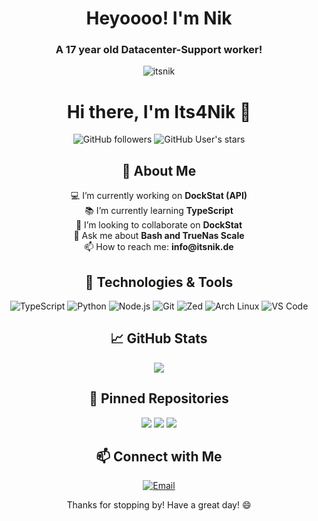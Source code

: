 <h1 align="center">Heyoooo! I'm Nik</h1>
<h3 align="center">A 17 year old Datacenter-Support worker!</h3>
<p align="center"> <img src="https://komarev.com/ghpvc/?username=itsnik&label=Profile%20views&color=0e75b6&style=flat" alt="itsnik" /> </p>
<h1 align="center">Hi there, I'm Its4Nik 👋</h1>

<p align="center">
  <img src="https://img.shields.io/github/followers/Its4Nik?style=social" alt="GitHub followers">
  <img src="https://img.shields.io/github/stars/Its4Nik?style=social" alt="GitHub User's stars">
</p>

<h2 align="center">🌟 About Me</h2>

<p align="center">
  💻 I’m currently working on <b>DockStat (API)</b><br>
  📚 I’m currently learning <b>TypeScript</b><br>
  👯 I’m looking to collaborate on <b>DockStat</b><br>
  💬 Ask me about <b>Bash and TrueNas Scale</b><br>
  📫 How to reach me: <b>info@itsnik.de</b><br>
</p>

<h2 align="center">🔧 Technologies & Tools</h2>

<p align="center">
  <img src="https://img.shields.io/badge/-TypeScript-black?style=flat-square&logo=typescript" alt="TypeScript">
  <img src="https://img.shields.io/badge/-Python-black?style=flat-square&logo=python" alt="Python">
  <img src="https://img.shields.io/badge/-Node.js-black?style=flat-square&logo=node.js" alt="Node.js">
  <img src="https://img.shields.io/badge/-Git-black?style=flat-square&logo=git" alt="Git">
  <img src="https://img.shields.io/badge/-Zed-black?style=flat-square&logo=zed" alt="Zed">
  <img src="https://img.shields.io/badge/-Arch%20Linux-black?style=flat-square&logo=arch-linux" alt="Arch Linux">
  <img src="https://img.shields.io/badge/-VS%20Code-black?style=flat-square&logo=visual-studio-code" alt="VS Code">
</p>

<h2 align="center">📈 GitHub Stats</h2>

<p align="center">
<picture>
  <source
    srcset="https://github-readme-stats.vercel.app/api?username=its4nik&show_icons=true&theme=holi"
    media="(prefers-color-scheme: dark)"
  />
  <source
    srcset="https://github-readme-stats.vercel.app/api?username=its4nik&show_icons=true"
    media="(prefers-color-scheme: light), (prefers-color-scheme: no-preference)"
  />
  <img src="https://github-readme-stats.vercel.app/api?username=anuraghazra&show_icons=true" />
</picture>
</p>

<h2 align="center">📌 Pinned Repositories</h2>

<p align="center">
  <a href="https://github.com/Its4Nik/DockStat"><img src="https://gh-card.dev/repos/Its4Nik/DockStat.svg"></a>
  <a href="https://github.com/Its4Nik/DockStatAPI"><img src="https://gh-card.dev/repos/Its4Nik/DockStatAPI.svg"></a>
  <a href="https://github.com/Its4Nik/DockStacks"><img src="https://gh-card.dev/repos/Its4Nik/DockStacks.svg"></a>
</p>

<h2 align="center">📫 Connect with Me</h2>

<p align="center">
  <a href="mailto:info@itsnik.de">
    <img src="https://img.shields.io/badge/-Email-black?style=flat-square&logo=gmail" alt="Email">
  </a>
</p>

<p align="center">Thanks for stopping by! Have a great day! 😄</p>
